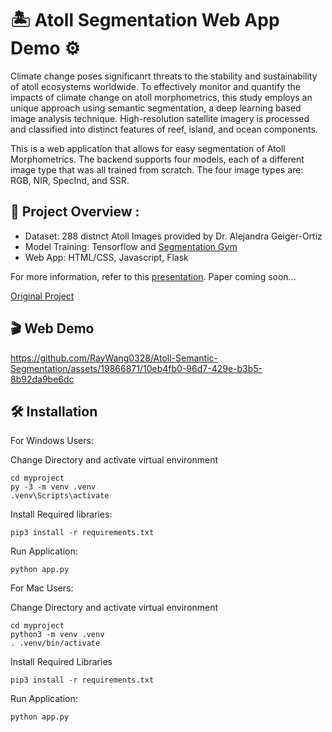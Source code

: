 
# 🏝️ Atoll Segmentation Web App Demo ⚙️ 

Climate change poses significanrt threats to the stability and sustainability of atoll ecosystems worldwide. To effectively monitor and quantify the impacts of climate change on atoll morphometrics, this study employs an unique approach using semantic segmentation, a deep learning based image analysis technique. High-resolution satellite imagery is processed and classified into distinct features of reef, island, and ocean components.

This is a web application that allows for easy segmentation of Atoll Morphometrics. The backend supports four models, each of a different image type that was all trained from scratch. The four image types are: RGB, NIR, SpecInd, and SSR.  

## 🌟 Project Overview : 
* Dataset: 288 distnct Atoll Images provided by Dr. Alejandra Geiger-Ortiz
* Model Training: Tensorflow and [Segmentation Gym](https://github.com/Doodleverse/segmentation_gym)
* Web App: HTML/CSS, Javascript, Flask

For more information, refer to this [presentation](https://docs.google.com/presentation/d/1EEPi7M9ejf25oRwZPkbJS6nphWAbFXE6plbLAS6Srk4/edit?usp=sharing). Paper coming soon... 

[Original Project](https://github.com/Tahiya31/colby_atoll)

## 🎬 Web Demo 

https://github.com/RayWang0328/Atoll-Semantic-Segmentation/assets/19866871/10eb4fb0-96d7-429e-b3b5-8b92da9be6dc


## 🛠️ Installation 

For Windows Users: 

Change Directory and activate virtual environment
```
cd myproject
py -3 -m venv .venv
.venv\Scripts\activate
```

Install Required libraries:
```
pip3 install -r requirements.txt
```

Run Application: 
```
python app.py
```


For Mac Users: 

Change Directory and activate virtual environment
```
cd myproject
python3 -m venv .venv
. .venv/bin/activate
```

Install Required Libraries 
```
pip3 install -r requirements.txt
```

Run Application: 
```
python app.py
```
